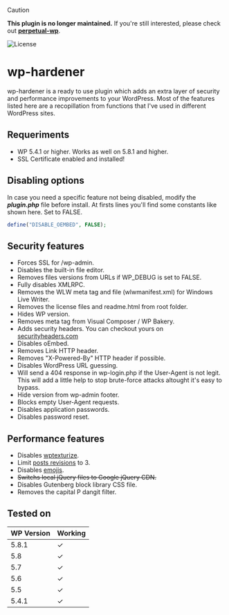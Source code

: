 > [!CAUTION]
> **This plugin is no longer maintained.** If you're still interested, please check out [**perpetual-wp**](https://github.com/jsgm/perpetual-wp).

![License](https://img.shields.io/github/license/jsgm/wp-hardener)

# wp-hardener
wp-hardener is a ready to use plugin which adds an extra layer of security and performance improvements to your WordPress. Most of the features listed here are a recopillation from functions that I've used in different WordPress sites. 

## Requeriments
* WP 5.4.1 or higher. Works as well on 5.8.1 and higher.
* SSL Certificate enabled and installed!

## Disabling options
In case you need a specific feature not being disabled, modify the ***plugin.php*** file before install. At firsts lines you'll find some constants like shown here. Set to FALSE.

```php
define("DISABLE_OEMBED", FALSE); 
```

## Security features
- Forces SSL for /wp-admin.
- Disables the built-in file editor.
- Removes files versions from URLs if WP_DEBUG is set to FALSE.
- Fully disables XMLRPC.
- Removes the WLW meta tag and file (wlwmanifest.xml) for Windows Live Writer.
- Removes the license files and readme.html from root folder.
- Hides WP version.
- Removes meta tag from Visual Composer / WP Bakery.
- Adds security headers. You can checkout yours on [securityheaders.com](https://securityheaders.com/)
- Disables oEmbed.
- Removes Link HTTP header.
- Removes "X-Powered-By" HTTP header if possible.
- Disables WordPress URL guessing.
- Will send a 404 response in wp-login.php if the User-Agent is not legit. This will add a little help to stop brute-force attacks altought it's easy to bypass.
- Hide version from wp-admin footer.
- Blocks empty User-Agent requests.
- Disables application passwords.
- Disables password reset.

## Performance features
- Disables [wptexturize](https://developer.wordpress.org/reference/functions/wptexturize/).
- Limit [posts revisions](https://kinsta.com/knowledgebase/wordpress-revisions/) to 3. 
- Disables [emojis](https://kinsta.com/knowledgebase/disable-emojis-wordpress/).
- ~~Switchs local jQuery files to Google jQuery CDN.~~
- Disables Gutenberg block library CSS file.
- Removes the capital P dangit filter.

## Tested on
| WP Version | Working |
|--|--|
| 5.8.1 | &check; |
| 5.8 | &check; |
| 5.7 | &check; |
| 5.6 | &check; |
| 5.5 | &check; |
| 5.4.1 | &check; |

